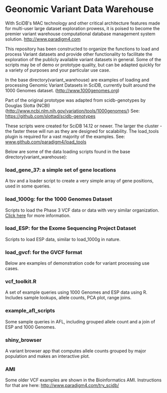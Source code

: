 Geonomic Variant Data Warehouse
=========
With SciDB's MAC technology and other critical architecture features made for multi-user large dataset exploration prowess, it is poised to become the premier variant warehouse computational database management system solution. http://www.paradigm4.com

This repository has been constructed to organize the functions to load and process Variant datasets and provide other functionality to facilitate the exploration of the publicly available variant datasets in general. Some of the scripts may be of demo or prototype quality, but can be adapted quickly for a variety of purposes and your particular use case. 

In the base directory(variant_warehouse) are examples of loading and processing Genomic Variant Datasets in SciDB, currently built around the 1000 Genomes dataset. (http://www.1000genomes.org)

Part of the original prototype was adapted from scidb-genotypes by Douglas Slotta (NCBI)
(http://www.ncbi.nlm.nih.gov/variation/tools/1000genomes/)
See: https://github.com/slottad/scidb-genotypes

These scripts were created for SciDB 14.12 or newer. The larger the cluster - the faster these will run as they are designed for scalability. The load_tools plugin is required for a vast majority of the examples. See: www.github.com/paradigm4/load_tools

Below are some of the data loading scripts found in the base directory(variant_warehouse):

### load_gene_37: a simple set of gene locations
A tsv and a loader script to create a very simple array of gene positions, used in some queries.

### load_1000g: for the 1000 Genomes Dataset
Scripts to load the Phase 3 VCF data or data with very similar organization.
[Click here](https://github.com/Paradigm4/variant_warehouse/tree/master/load_1000g) for more information.

### load_ESP: for the Exome Sequencing Project Dataset
Scripts to load ESP data, similar to load_1000g in nature.

### load_gvcf: for the GVCF format

Below are examples of demonstration code for variant processing use cases. 

### vcf_toolkit.R
A set of example queries using 1000 Genomes and ESP data using R. Includes sample lookups, allele counts, PCA plot, range joins.

### example_afl_scripts
Some sample queries in AFL, including grouped allele count and a join of ESP and 1000 Genomes.

### shiny_browser
A variant browser app that computes allele counts grouped by major population and makes an interactive plot.

### AMI
Some older VCF examples are shown in the Bioinformatics AMI. Instructions for that are here: http://www.paradigm4.com/try_scidb/

